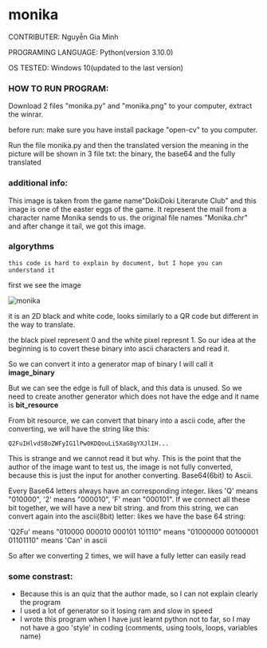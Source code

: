 # monika
CONTRIBUTER: Nguyễn Gia Minh

PROGRAMING LANGUAGE: Python(version 3.10.0)

OS TESTED: Windows 10(updated to the last version)
### HOW TO RUN PROGRAM:

Download 2 files "monika.py" and "monika.png" to your computer, extract the winrar.

before run: make sure you have install package "open-cv" to you computer.

Run the file monika.py and then the translated version the meaning in the picture will be shown in 3 file txt: the binary, the base64 and the fully translated
### additional info:
This image is taken from the game name"DokiDoki Literarute Club" and this image is one of the easter eggs of the game. It represent the mail from a character name Monika sends to us. the original file names "Monika.chr" and after change it tail, we got this image.
### algorythms
    this code is hard to explain by document, but I hope you can understand it
first we see the image

![monika](https://user-images.githubusercontent.com/91204964/140948442-dd181bc7-dd91-4a4b-b710-69c0b8ac8445.png)

it is an 2D black and white code, looks similarly to a QR code but different in the way to translate.

the black pixel represent 0 and the white pixel represnt 1. So our idea at the beginning is to covert these binary into ascii characters and read it.

So we can convert it into a generator map of binary I will call it **image_binary**

But we can see the edge is full of black, and this data is unused. So we need to create another generator which does not have the edge and it name is **bit_resource**

From bit resource, we can convert that binary into a ascii code, after the converting, we will have the string like this:

    Q2FuIHlvdSBoZWFyIG1lPw0KDQouLi5XaG8gYXJlIH...

This is strange and we cannot read it but why. This is the point that the author of the image want to test us, the image is not fully converted, because this is just the input for another converting. Base64(6bit) to Ascii.

Every Base64 letters always have an corresponding integer. likes 'Q' means "010000", '2' means "000010", 'F' mean "000101". If we connect all these bit together, we will have a new bit string. and from this string, we can convert again into the ascii(8bit) letter:
likes we have the base 64 string:


'Q2Fu' means "010000 000010 000101 101110" means "01000000 00100001 01101110" means 'Can' in ascii

So after we converting 2 times, we will have a fully letter can easily read

### some constrast:

  * Because this is an quiz that the author made, so I can not explain clearly the program
  * I used a lot of generator so it losing ram and slow in speed
  * I wrote this program when I have just learnt python not to far, so I may not have a goo 'style' in coding (comments, using tools, loops, variables name)
